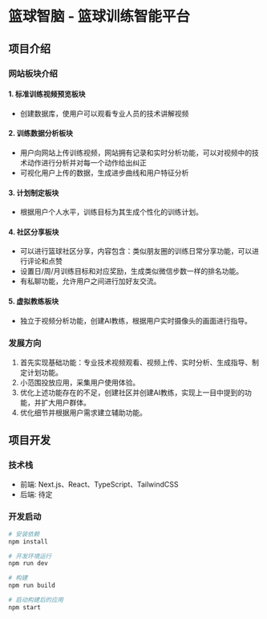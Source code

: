 # 篮球智脑 - 篮球训练智能平台

## 项目介绍

### 网站板块介绍

#### 1. 标准训练视频预览板块
- 创建数据库，使用户可以观看专业人员的技术讲解视频

#### 2. 训练数据分析板块
- 用户向网站上传训练视频，网站拥有记录和实时分析功能，可以对视频中的技术动作进行分析并对每一个动作给出纠正
- 可视化用户上传的数据，生成进步曲线和用户特征分析

#### 3. 计划制定板块
- 根据用户个人水平，训练目标为其生成个性化的训练计划。

#### 4. 社区分享板块
- 可以进行篮球社区分享，内容包含：类似朋友圈的训练日常分享功能，可以进行评论和点赞
- 设置日/周/月训练目标和对应奖励，生成类似微信步数一样的排名功能。
- 有私聊功能，允许用户之间进行加好友交流。

#### 5. 虚拟教练板块
- 独立于视频分析功能，创建AI教练，根据用户实时摄像头的画面进行指导。

### 发展方向

1. 首先实现基础功能：专业技术视频观看、视频上传、实时分析、生成指导、制定计划功能。
2. 小范围投放应用，采集用户使用体验。
3. 优化上述功能存在的不足，创建社区并创建AI教练，实现上一目中提到的功能，并扩大用户群体。
4. 优化细节并根据用户需求建立辅助功能。

## 项目开发

### 技术栈
- 前端: Next.js、React、TypeScript、TailwindCSS
- 后端: 待定

### 开发启动
```bash
# 安装依赖
npm install

# 开发环境运行
npm run dev

# 构建
npm run build

# 启动构建后的应用
npm start
```
